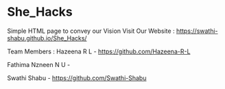 

# She_Hacks
Simple HTML page to convey our Vision
Visit Our Website : https://swathi-shabu.github.io/She_Hacks/

Team Members : 
Hazeena R L - https://github.com/Hazeena-R-L

Fathima Nzneen N U - 

Swathi Shabu - https://github.com/Swathi-Shabu

